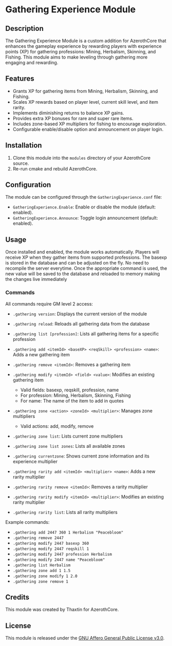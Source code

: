 # Gathering Experience Module

## Description
The Gathering Experience Module is a custom addition for AzerothCore that enhances the gameplay experience by rewarding players with experience points (XP) for gathering professions: Mining, Herbalism, Skinning, and Fishing. This module aims to make leveling through gathering more engaging and rewarding.

## Features

- Grants XP for gathering items from Mining, Herbalism, Skinning, and Fishing.
- Scales XP rewards based on player level, current skill level, and item rarity.
- Implements diminishing returns to balance XP gains.
- Provides extra XP bonuses for rare and super rare items.
- Includes zone-based XP multipliers for fishing to encourage exploration.
- Configurable enable/disable option and announcement on player login.

## Installation

1. Clone this module into the `modules` directory of your AzerothCore source.
2. Re-run cmake and rebuild AzerothCore.

## Configuration

The module can be configured through the `GatheringExperience.conf` file:

- `GatheringExperience.Enable`: Enable or disable the module (default: enabled).
- `GatheringExperience.Announce`: Toggle login announcement (default: enabled).

## Usage

Once installed and enabled, the module works automatically. Players will receive XP when they gather items from supported professions. The basexp is stored in the database and can be adjusted on the fly. No need to recompile the server everytime. Once the appropriate command is used, the new value will be saved to the database and reloaded to memory making the changes live immediately

### Commands

All commands require GM level 2 access:

- `.gathering version`: Displays the current version of the module
- `.gathering reload`: Reloads all gathering data from the database
- `.gathering list [profession]`: Lists all gathering items for a specific profession
- `.gathering add <itemId> <baseXP> <reqSkill> <profession> <name>`: Adds a new gathering item
- `.gathering remove <itemId>`: Removes a gathering item
- `.gathering modify <itemId> <field> <value>`: Modifies an existing gathering item
  - Valid fields: basexp, reqskill, profession, name
  - For profession: Mining, Herbalism, Skinning, Fishing
  - For name: The name of the item to add in quotes

- `.gathering zone <action> <zoneId> <multiplier>`: Manages zone multipliers
  - Valid actions: add, modify, remove
- `.gathering zone list`: Lists current zone multipliers
- `.gathering zone list zones`: Lists all available zones
- `.gathering currentzone`: Shows current zone information and its experience multiplier

- `.gathering rarity add <itemId> <multiplier> <name>`: Adds a new rarity multiplier
- `.gathering rarity remove <itemId>`: Removes a rarity multiplier
- `.gathering rarity modify <itemId> <multiplier>`: Modifies an existing rarity multiplier
- `.gathering rarity list`: Lists all rarity multipliers

Example commands:
- `.gathering add 2447 360 1 Herbalism "Peacebloom"`
- `.gathering remove 2447`
- `.gathering modify 2447 basexp 360`
- `.gathering modify 2447 reqskill 1`
- `.gathering modify 2447 profession Herbalism`
- `.gathering modify 2447 name "Peacebloom"`
- `.gathering list Herbalism`
- `.gathering zone add 1 1.5`
- `.gathering zone modify 1 2.0`
- `.gathering zone remove 1`

## Credits

This module was created by Thaxtin for AzerothCore.

## License

This module is released under the [GNU Affero General Public License v3.0](https://www.gnu.org/licenses/agpl-3.0.en.html).

